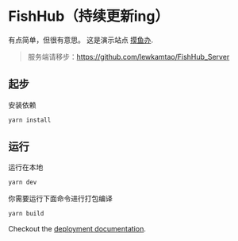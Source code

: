 # FishHub（持续更新ing）

有点简单，但很有意思。
这是演示站点 [摸鱼办](https://fish.tngeek.com).

> 服务端请移步：https://github.com/lewkamtao/FishHub_Server

## 起步

安装依赖

```bash
yarn install
```

## 运行

运行在本地

```bash
yarn dev
```

你需要运行下面命令进行打包编译

```bash
yarn build
```

Checkout the [deployment documentation](https://v3.nuxtjs.org/docs/deployment).
